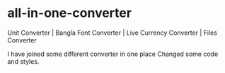 # all-in-one-converter
Unit Converter | Bangla Font Converter | Live Currency Converter | Files Converter

I have joined some different converter in one place
Changed some code and styles.
